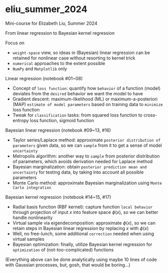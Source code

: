 # eliu_summer_2024
Mini-course for Elizabeth Liu, Summer 2024

From linear regression to Bayesian kernel regression 

Focus on
* `weight-space` view, so ideas in (Bayesian) linear regression can be retained for nonlinear case without resorting to kernel trick
* `numerical` approaches to the extent possible
* `NumPy` and `Matplotlib` only

Linear regression (notebook #01~08)
* Concept of `loss function`: quantify how `behavior` of a function (model) deviates from the `desired` behavior we want the model to have
* Gradient descent: maximum-likelihood (ML) or maximum-a-posteriori (MAP) `estimate of model parameters` based on training data to `minimize` loss function
* Tweak for `classification` tasks: from squared loss function to cross-entropy loss function, sigmoid function

Bayesian linear regression (notebook #09~13, #16)
* Taylor series/Laplace method: approximate `posterior distribution of parameters` given data, so we can `sample` from it to get a sense of model `uncertainty`
* Metropolis algorithm: another way to `sample` from posterior distribution of parameters, which avoids derivation needed for Laplace method
* Bayesian marginalization: obtain `posterior prediction mean and uncertainty` for testing data, by taking into account all possible parameters
* Monte Carlo method: approximate Bayesian marginalization using `Monte Carlo integration`

Bayesian kernel regression (notebook #14~15, #17)
* Radial basis function (RBF kernel): capture function `local behavior` through projection of input $x$ into feature space $\phi(x)$, so we can better handle nonlinearity
* Virtual sample via eigendecomposition: approximate $\phi(x)$, so we can retain steps in Bayesian linear regression by replacing $x$ with $\phi(x)$
* Well, no free-lunch, some additional `correction` needed when using virtual samples
* Bayesian optimization: finally, utilize Bayesian kernel regression for `optimization` of (not-too-complicated) functions

(Everything above can be done analytically using maybe 10 lines of code with Gaussian processes, but, gosh, that would be boring...)
